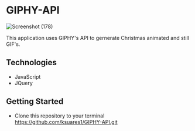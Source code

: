 # GIPHY-API
![Screenshot (178)](https://user-images.githubusercontent.com/44280043/81524643-ee546900-931f-11ea-82ce-a5ce15a83f98.png)


This application uses GIPHY's API to gernerate Christmas animated and still GIF's. 


## Technologies
- JavaScript
- JQuery

## Getting Started
- Clone this repository to your terminal https://github.com/ksuares1/GIPHY-API.git
 

